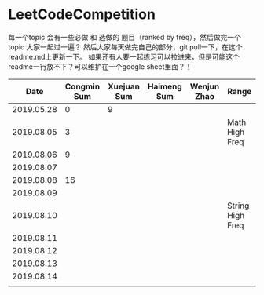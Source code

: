 # LeetCodeCompetition

每一个topic 会有一些必做 和 选做的 题目（ranked by freq），然后做完一个topic 大家一起过一遍？
然后大家每天做完自己的部分，git pull一下，在这个readme.md上更新一下。
如果还有人要一起练习可以拉进来，但是可能这个readme一行放不下？可以维护在一个google sheet里面？！

| Date       | Congmin Sum | Xuejuan Sum | Haimeng Sum | Wenjun Zhao | Range            |
| ---------- | ----------- | ----------- | ----------- | ----------- | ---------------- |
| 2019.05.28 | 0           | 9           |             |             |                  |
| 2019.08.05 | 3           |             |             |             | Math High Freq   |
| 2019.08.06 | 9           |             |             |             |                  |
| 2019.08.07 |             |             |             |             |                  |
| 2019.08.08 | 16          |             |             |             |                  |
| 2019.08.09 |             |             |             |             |                  |
| 2019.08.10 |             |             |             |             | String High Freq |
| 2019.08.11 |             |             |             |             |                  |
| 2019.08.12 |             |             |             |             |                  |
| 2019.08.13 |             |             |             |             |                  |
| 2019.08.14 |             |             |             |             |                  |
|            |             |             |             |             |                  |
